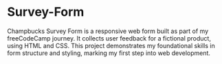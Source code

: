 # Survey-Form
Champbucks Survey Form is a responsive web form built as part of my freeCodeCamp journey. It collects user feedback for a fictional product, using HTML and CSS. This project demonstrates my foundational skills in form structure and styling, marking my first step into web development.
